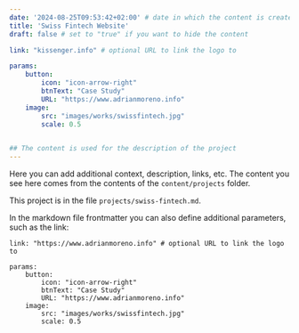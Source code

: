 ```yaml
---
date: '2024-08-25T09:53:42+02:00' # date in which the content is created - defaults to "today"
title: 'Swiss Fintech Website'
draft: false # set to "true" if you want to hide the content 

link: "kissenger.info" # optional URL to link the logo to

params:
    button:
        icon: "icon-arrow-right"
        btnText: "Case Study"
        URL: "https://www.adrianmoreno.info"
    image:
        src: "images/works/swissfintech.jpg"
        scale: 0.5
    

## The content is used for the description of the project
---
```


Here you can add additional context, description, links, etc. 
The content you see here comes from the contents of the `content/projects` folder.

This project is in the file `projects/swiss-fintech.md`.

In the markdown file frontmatter you can also define additional parameters, such as the link:

```
link: "https://www.adrianmoreno.info" # optional URL to link the logo to

params:
    button:
        icon: "icon-arrow-right"
        btnText: "Case Study"
        URL: "https://www.adrianmoreno.info"
    image:  
        src: "images/works/swissfintech.jpg"
        scale: 0.5
        
```